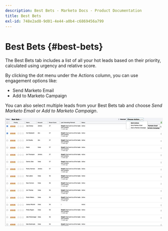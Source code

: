 ```yaml
---
description: Best Bets - Marketo Docs - Product Documentation
title: Best Bets
exl-id: 748e2ad8-9d01-4e44-a0b4-c6869456a799
---
```

# Best Bets {#best-bets}

The Best Bets tab includes a list of all your hot leads based on their priority, calculated using urgency and relative score.

By clicking the dot menu under the Actions column, you can use engagement options like:
* Send Marketo Email
* Add to Marketo Campaign

You can also select multiple leads from your Best Bets tab and choose _Send Marketo Email_ or _Add to Marketo Campaign_.

![](assets/best-bets-1.png)
